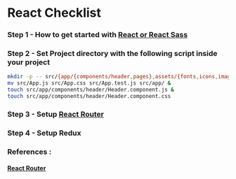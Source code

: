 # React Checklist



### Step 1 - How to get started with [React or React Sass ](./React_Step_Processes_for_getting_started/Install_React_or_React_Sass.md)

### Step 2 - Set Project directory with the following script inside your project

```bash
mkdir -p -- src/{app/{components/header,pages},assets/{fonts,icons,images},data,libs,styles} &
mv src/App.js src/App.css src/App.test.js src/app/ &
touch src/app/components/header/Header.component.js &
touch src/app/components/header/Header.component.css
```

### Step 3 - Setup [React Router](React_Step_Processes_for_getting_started/Setting_React_Router.md)	

### Step 4 - Setup Redux 



### References : 

#### [React Router](https://reacttraining.com/react-router/web/guides/quick-start) 